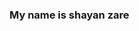 ### My name is shayan zare

<!--
**shayanzaredev/shayanzaredev** is a ✨ _special_ ✨ repository because its `README.md` (this file) appears on your GitHub profile.

My name is shayan zare

- 🔭 I’m currently working on shiraz
- 🌱 I’m currently learning ...
- 👯 I’m looking to collaborate on ...
- 🤔 I’m looking for help with ...
- 💬 Ask me about ...
- 📫 How to reach me: ...
- 😄 Pronouns: ...
- ⚡ Fun fact:...
-->
